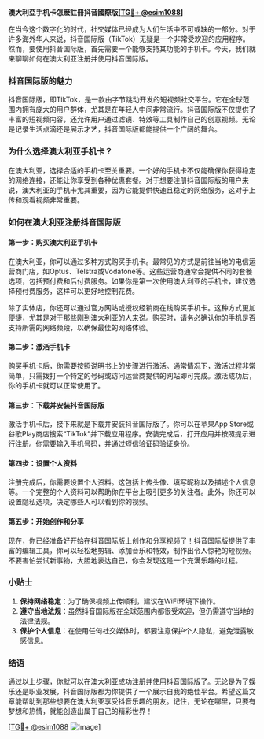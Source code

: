 **澳大利亞手机卡怎麽註冊抖音國際版[[TG💪+ @esim1088](https://t.me/s/esim1088)]**

在当今这个数字化的时代，社交媒体已经成为人们生活中不可或缺的一部分。对于许多海外华人来说，抖音国际版（TikTok）无疑是一个非常受欢迎的应用程序。然而，要使用抖音国际版，首先需要一个能够支持其功能的手机卡。今天，我们就来聊聊如何在澳大利亚注册并使用抖音国际版。

### 抖音国际版的魅力

抖音国际版，即TikTok，是一款由字节跳动开发的短视频社交平台。它在全球范围内拥有庞大的用户群体，尤其是在年轻人中间非常流行。抖音国际版不仅提供了丰富的短视频内容，还允许用户通过滤镜、特效等工具制作自己的创意视频。无论是记录生活点滴还是展示才艺，抖音国际版都能提供一个广阔的舞台。

### 为什么选择澳大利亚手机卡？

在澳大利亚，选择合适的手机卡至关重要。一个好的手机卡不仅能确保你获得稳定的网络连接，还能让你享受到各种优惠套餐。对于想要注册抖音国际版的用户来说，澳大利亚的手机卡尤其重要，因为它能提供快速且稳定的网络服务，这对于上传和观看视频非常重要。

### 如何在澳大利亚注册抖音国际版

#### 第一步：购买澳大利亚手机卡

在澳大利亚，你可以通过多种方式购买手机卡。最常见的方式是前往当地的电信运营商门店，如Optus、Telstra或Vodafone等。这些运营商通常会提供不同的套餐选项，包括预付费和后付费服务。如果你是第一次使用澳大利亚的手机卡，建议选择预付费服务，这样可以更好地控制花费。

除了实体店，你还可以通过官方网站或授权经销商在线购买手机卡。这种方式更加便捷，尤其是对于那些刚到澳大利亚的人来说。购买时，请务必确认你的手机是否支持所需的网络频段，以确保最佳的网络体验。

#### 第二步：激活手机卡

购买手机卡后，你需要按照说明书上的步骤进行激活。通常情况下，激活过程非常简单，只需拨打一个特定的号码或访问运营商提供的网站即可完成。激活成功后，你的手机卡就可以正常使用了。

#### 第三步：下载并安装抖音国际版

激活手机卡后，接下来就是下载并安装抖音国际版了。你可以在苹果App Store或谷歌Play商店搜索“TikTok”并下载应用程序。安装完成后，打开应用并按照提示进行注册。你需要输入手机号码，并通过短信验证码验证身份。

#### 第四步：设置个人资料

注册完成后，你需要设置个人资料。这包括上传头像、填写昵称以及描述个人信息等。一个完整的个人资料可以帮助你在平台上吸引更多的关注者。此外，你还可以设置隐私选项，决定哪些人可以看到你的视频。

#### 第五步：开始创作和分享

现在，你已经准备好开始在抖音国际版上创作和分享视频了！抖音国际版提供了丰富的编辑工具，你可以轻松地剪辑、添加音乐和特效，制作出令人惊艳的短视频。不要害怕尝试新事物，大胆地表达自己，你会发现这是一个充满乐趣的过程。

### 小贴士

1. **保持网络稳定**：为了确保视频上传顺利，建议在WiFi环境下操作。
2. **遵守当地法规**：虽然抖音国际版在全球范围内都很受欢迎，但仍需遵守当地的法律法规。
3. **保护个人信息**：在使用任何社交媒体时，都要注意保护个人隐私，避免泄露敏感信息。

### 结语

通过以上步骤，你就可以在澳大利亚成功注册并使用抖音国际版了。无论是为了娱乐还是职业发展，抖音国际版都为你提供了一个展示自我的绝佳平台。希望这篇文章能帮助到那些想要在澳大利亚享受抖音乐趣的朋友。记住，无论在哪里，只要有梦想和热情，就能创造出属于自己的精彩世界！

[[TG💪+ @esim1088](https://t.me/s/esim1088) ![Image](https://i.postimg.cc/4NQfJmqS/Snipaste-2025-05-13-00-14-12.png)]